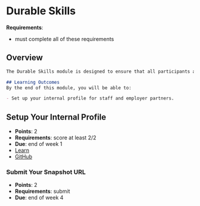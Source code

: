 # Durable Skills

**Requirements**:
- must complete all of these requirements

## Overview
```md
The Durable Skills module is designed to ensure that all participants are fully prepared to thrive in a corporate environment. This module focuses on developing essential soft skills that are critical for long-term success in any professional setting. Participants will engage in various activities and assignments aimed at enhancing their communication, teamwork, and personal branding skills. By completing this module, trainees will be well-equipped to navigate the complexities of the workplace and build a strong foundation for their careers.

## Learning Outcomes
By the end of this module, you will be able to:

- Set up your internal profile for staff and employer partners.
```

## Setup Your Internal Profile
- **Points**: 2
- **Requirements**: score at least 2/2
- **Due**: end of week 1
- [Learn](https://learn.firstdraft.com/lessons/423-setup-your-internal-profile)
- [GitHub](https://github.com/DPI-WE/setup-your-internal-profile)

### Submit Your Snapshot URL
- **Points**: 2
- **Requirements**: submit
- **Due**: end of week 4
